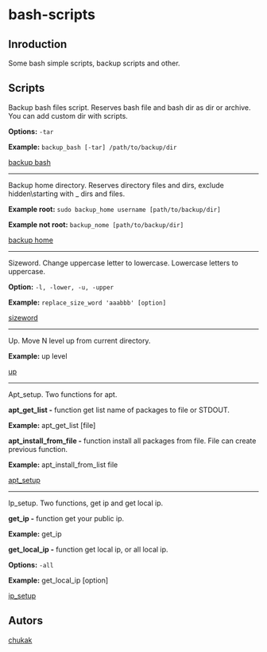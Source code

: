 # bash-scripts
## Inroduction
Some bash simple scripts, backup scripts and other.
## Scripts
Backup bash files script. Reserves bash file and bash dir as dir or archive. You can add custom dir with scripts.

<strong>Options:</strong> `-tar`

<strong>Example:</strong> `backup_bash [-tar] /path/to/backup/dir`

[backup bash](https://github.com/Chukak/bash-scripts/blob/master/backup_bash.sh)
<hr>

Backup home directory. Reserves directory files and dirs, exclude hidden\starting with _ dirs and files.

<strong>Example root:</strong> `sudo backup_home username [path/to/backup/dir]`

<strong>Example not root:</strong> `backup_nome [path/to/backup/dir]`

[backup home](https://github.com/Chukak/bash-scripts/blob/master/backup_home.sh)
<hr>

Sizeword. Change uppercase letter to lowercase. Lowercase letters to uppercase. 

<strong>Option:</strong> `-l, -lower, -u, -upper`

<strong>Example:</strong> `replace_size_word 'aaabbb' [option]`

[sizeword](https://github.com/Chukak/bash-scripts/blob/master/sizeword.sh)
<hr>

Up. Move N level up from current directory.

<strong>Example:</strong> up level 

[up](https://github.com/Chukak/bash-scripts/blob/master/up.sh)
<hr>

Apt_setup. Two functions for apt. 

<strong>apt_get_list -</strong> function get list name of packages to file or STDOUT.

<strong>Example:</strong> apt_get_list [file]
  
<strong>apt_install_from_file -</strong> function install all packages from file. File can create previous function.

<strong>Example:</strong> apt_install_from_list file
  
[apt_setup](https://github.com/Chukak/bash-scripts/blob/master/apt_setup.sh) 
<hr>

Ip_setup. Two functions, get ip and get local ip.

<strong>get_ip -</strong> function get your public ip.

<strong>Example:</strong> get_ip 

<strong>get_local_ip -</strong> function get local ip, or all local ip.

<strong>Options:</strong> `-all`

<strong>Example:</strong> get_local_ip [option]

[ip_setup](https://github.com/Chukak/bash-scripts/blob/master/ip_setup.sh)

## Autors
[chukak](https://github.com/Chukak)
